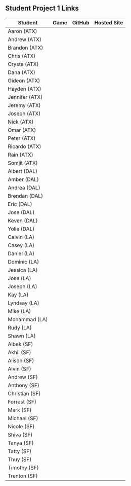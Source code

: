 ## Student Project 1 Links

| Student | Game | GitHub | Hosted Site |
|---|:---:|:---:|:---:|
| Aaron (ATX) |  |  |  |
| Andrew (ATX) |  |  |  |
| Brandon (ATX) |  |  |  |
| Chris (ATX) |  |  |  |
| Crysta (ATX) |  |  |  |
| Dana (ATX) |  |  |  |
| Gideon (ATX) |  |  |  |
| Hayden (ATX) |  |  |  |
| Jennifer (ATX) |  |  |  |
| Jeremy (ATX) |  |  |  |
| Joseph (ATX) |  |  |  |
| Nick (ATX) |  |  |  |
| Omar (ATX) |  |  |  |
| Peter (ATX) |  |  |  |
| Ricardo (ATX) |  |  |  |
| Rain (ATX) |  |  |  |
| Somjit (ATX) |  |  |  |
| Albert (DAL) |  |  |  |
| Amber (DAL) |  |  |  |
| Andrea (DAL) |  |  |  |
| Brendan (DAL) |  |  |  |
| Eric (DAL) |  |  |  |
| Jose (DAL) |  |  |  |
| Keven (DAL) |  |  |  |
| Yolie (DAL) |  |  |  |
| Calvin (LA) |  |  |  |
| Casey (LA) |  |  |  |
| Daniel (LA) |  |  |  |
| Dominic (LA) |  |  |  |
| Jessica (LA) |  |  |  |
| Jose (LA) |  |  |  |
| Joseph (LA) |  |  |  |
| Kay (LA) |  |  |  |
| Lyndsay (LA) |  |  |  |
| Mike (LA) |  |  |  |
| Mohammad (LA) |  |  |  |
| Rudy (LA) |  |  |  |
| Shawn (LA) |  |  |  |
| Aibek (SF) |  |  |  |
| Akhil (SF) |  |  |  |
| Alison (SF) |  |  |  |
| Alvin (SF) |  |  |  |
| Andrew (SF) |  |  |  |
| Anthony (SF) |  |  |  |
| Christian (SF) |  |  |  |
| Forrest (SF) |  |  |  |
| Mark (SF) |  |  |  |
| Michael (SF) |  |  |  |
| Nicole (SF) |  |  |  |
| Shiva (SF) |  |  |  |
| Tanya (SF) |  |  |  |
| Tatty (SF) |  |  |  |
| Thuy (SF) |  |  |  |
| Timothy (SF) |  |  |  |
| Trenton (SF) |  |  |  |